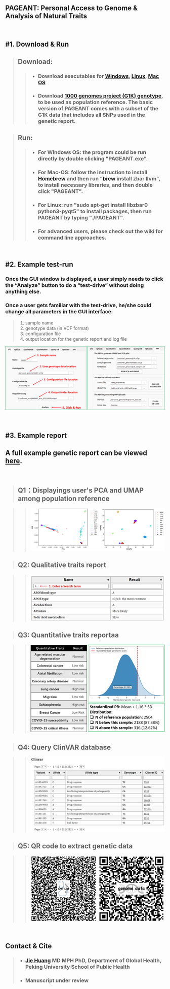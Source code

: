 <br/>

## PAGEANT: Personal Access to Genome & Analysis of Natural Traits

<br/>

## #1. Download & Run

> ## Download:
> > - ### Download executables for [Windows](https://drive.google.com/file/d/1_mvYskEgSITqRBTBKbffBkdud0DCaXo5/view?usp=sharing), [Linux](https://drive.google.com/file/d/1zvgbGQJfpPJK3mL748cYrv83HgryEo-x/view?usp=sharing), [Mac OS](https://drive.google.com/file/d/18Pqs_NMOq5uXZunFSv2un72Tw3I5wyxX/view?usp=sharing)
> > - ### Download [1000 genomes project (G1K) genotype](https://www.internationalgenome.org), to be used as population reference. The basic version of PAGEANT comes with a subset of the G1K data that includes all SNPs used in the genetic report.

> ## Run:
> > - ### For Windows OS: the program could be run directly by double clicking "PAGEANT.exe".
> > - ### For Mac-OS: follow the instruction to install [Homebrew](https://raw.githubusercontent.com/Homebrew/install/HEAD/install.sh) and then run "[brew](https://brew.sh/) install zbar llvm", to install necessary libraries, and then double click "PAGEANT".
> > - ### For Linux: run "sudo apt-get install libzbar0 python3-pyqt5" to install packages, then run PAGEANT by typing "./PAGEANT".
> > - ### For advanced users, please check out the wiki for command line approaches.
<br/>


## #2. Example test-run 

### Once the GUI window is displayed, a user simply needs to click the “Analyze” button to do a “test-drive” without doing anything else.
### Once a user gets familiar with the test-drive, he/she could change all parameters in the GUI interface:
> 1. sample name
> 2. genotype data (in VCF format)
> 3. configuration file
> 4. output location for the genetic report and log file

![Q1](./images/Fig_GUI.png)

<br/>

## #3. Example report 

## A full example genetic report can be viewed [here](https://pageant.me/Report.html). 

<br/>

> ## Q1：Displayings user's PCA and UMAP among population reference

> > ![Q1](./images/Fig_Q1.png)

> ## Q2: Qualitative traits report

> > ![Q3](./images/Fig_Q2.png)

> ## Q3: Quantitative traits reportaa

> > ![Q3](./images/Fig_Q3.png)

> ## Q4: Query ClinVAR database

> > ![Q4](./images/Fig_Q4.png)

> ## Q5: QR code to extract genetic data

> > ![Q5](./images/Fig_Q5.png)


<br/>

## Contact & Cite

> - ### [Jie Huang](jiehuang001@pku.edu.cn) MD MPH PhD, Department of Global Health, Peking University School of Public Health
> - ### Manuscript under review
